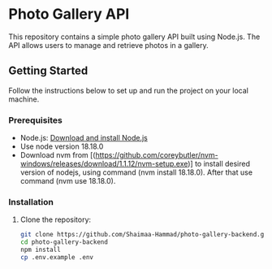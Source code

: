 # Photo Gallery API

This repository contains a simple photo gallery API built using Node.js. The API allows users to manage and retrieve photos in a gallery.

## Getting Started

Follow the instructions below to set up and run the project on your local machine.

### Prerequisites

- Node.js: [Download and install Node.js](https://nodejs.org/)
- Use node version 18.18.0
- Download nvm from [(https://github.com/coreybutler/nvm-windows/releases/download/1.1.12/nvm-setup.exe)] to install desired version of nodejs, using command (nvm install 18.18.0). After that use command (nvm use 18.18.0).

### Installation

1. Clone the repository:

   ```bash
   git clone https://github.com/Shaimaa-Hammad/photo-gallery-backend.git
   cd photo-gallery-backend
   npm install
   cp .env.example .env
